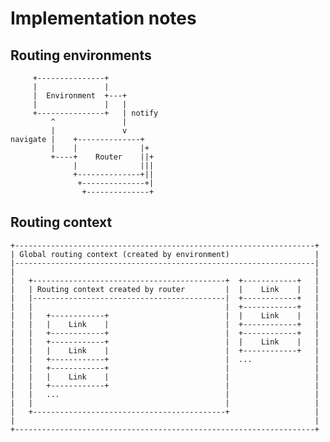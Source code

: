 # Implementation notes

## Routing environments

         +---------------+
         |               |
         |  Environment  +---+
         |               |   |
         +---------------+   | notify
             ^               |
             |               v
    navigate |    +--------------+
             |    |              |+
             +----+    Router    ||+
                  |              |||
                  +--------------+||
                   +--------------+|
                    +--------------+

## Routing context

    +-------------------------------------------------------------------+
    | Global routing context (created by environment)                   |
    |-------------------------------------------------------------------|
    |                                                                   |
    |   +-------------------------------------------+  +------------+   |
    |   | Routing context created by router         |  |    Link    |   |
    |   |-------------------------------------------|  +------------+   |
    |   |                                           |  +------------+   |
    |   |   +------------+                          |  |    Link    |   |
    |   |   |    Link    |                          |  +------------+   |
    |   |   +------------+                          |  +------------+   |
    |   |   +------------+                          |  |    Link    |   |
    |   |   |    Link    |                          |  +------------+   |
    |   |   +------------+                          |  ...              |
    |   |   +------------+                          |                   |
    |   |   |    Link    |                          |                   |
    |   |   +------------+                          |                   |
    |   |   ...                                     |                   |
    |   |                                           |                   |
    |   +-------------------------------------------+                   |
    |                                                                   |
    +-------------------------------------------------------------------+
